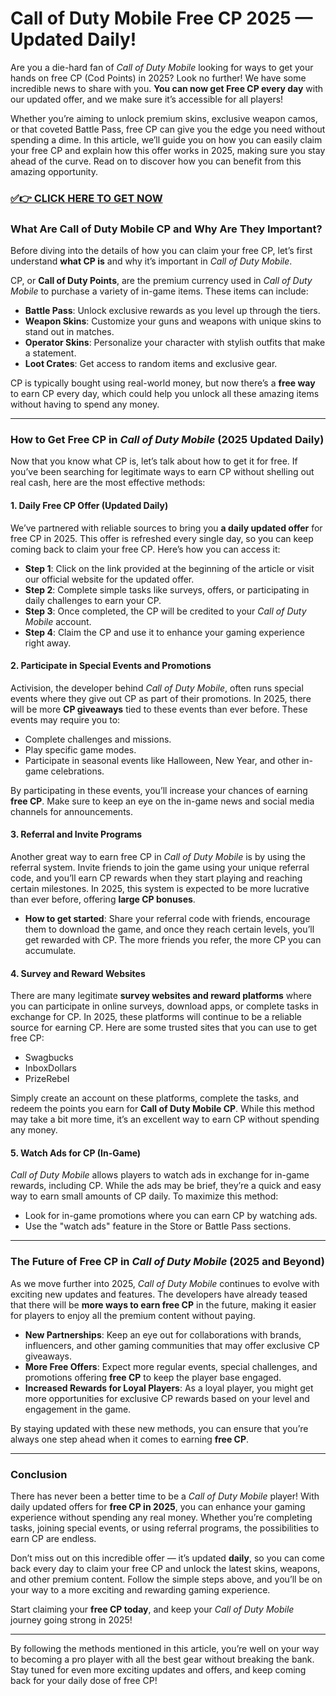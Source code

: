 # Call of Duty Mobile Free CP 2025 — Updated Daily!

Are you a die-hard fan of *Call of Duty Mobile* looking for ways to get your hands on free CP (Cod Points) in 2025? Look no further! We have some incredible news to share with you. **You can now get Free CP every day** with our updated offer, and we make sure it’s accessible for all players!

Whether you’re aiming to unlock premium skins, exclusive weapon camos, or that coveted Battle Pass, free CP can give you the edge you need without spending a dime. In this article, we’ll guide you on how you can easily claim your free CP and explain how this offer works in 2025, making sure you stay ahead of the curve. Read on to discover how you can benefit from this amazing opportunity.

### [✅👉 CLICK HERE TO GET NOW](https://freerewards.xyz/call/of/duty/)

### What Are Call of Duty Mobile CP and Why Are They Important?

Before diving into the details of how you can claim your free CP, let’s first understand **what CP is** and why it’s important in *Call of Duty Mobile*.

CP, or **Call of Duty Points**, are the premium currency used in *Call of Duty Mobile* to purchase a variety of in-game items. These items can include:

- **Battle Pass**: Unlock exclusive rewards as you level up through the tiers.
- **Weapon Skins**: Customize your guns and weapons with unique skins to stand out in matches.
- **Operator Skins**: Personalize your character with stylish outfits that make a statement.
- **Loot Crates**: Get access to random items and exclusive gear.

CP is typically bought using real-world money, but now there’s a **free way** to earn CP every day, which could help you unlock all these amazing items without having to spend any money.

---

### How to Get Free CP in *Call of Duty Mobile* (2025 Updated Daily)

Now that you know what CP is, let’s talk about how to get it for free. If you’ve been searching for legitimate ways to earn CP without shelling out real cash, here are the most effective methods:

#### 1. **Daily Free CP Offer (Updated Daily)**

We’ve partnered with reliable sources to bring you **a daily updated offer** for free CP in 2025. This offer is refreshed every single day, so you can keep coming back to claim your free CP. Here’s how you can access it:

- **Step 1**: Click on the link provided at the beginning of the article or visit our official website for the updated offer.
- **Step 2**: Complete simple tasks like surveys, offers, or participating in daily challenges to earn your CP.
- **Step 3**: Once completed, the CP will be credited to your *Call of Duty Mobile* account.
- **Step 4**: Claim the CP and use it to enhance your gaming experience right away.

#### 2. **Participate in Special Events and Promotions**

Activision, the developer behind *Call of Duty Mobile*, often runs special events where they give out CP as part of their promotions. In 2025, there will be more **CP giveaways** tied to these events than ever before. These events may require you to:

- Complete challenges and missions.
- Play specific game modes.
- Participate in seasonal events like Halloween, New Year, and other in-game celebrations.

By participating in these events, you’ll increase your chances of earning **free CP**. Make sure to keep an eye on the in-game news and social media channels for announcements.

#### 3. **Referral and Invite Programs**

Another great way to earn free CP in *Call of Duty Mobile* is by using the referral system. Invite friends to join the game using your unique referral code, and you’ll earn CP rewards when they start playing and reaching certain milestones. In 2025, this system is expected to be more lucrative than ever before, offering **large CP bonuses**.

- **How to get started**: Share your referral code with friends, encourage them to download the game, and once they reach certain levels, you’ll get rewarded with CP. The more friends you refer, the more CP you can accumulate.

#### 4. **Survey and Reward Websites**

There are many legitimate **survey websites and reward platforms** where you can participate in online surveys, download apps, or complete tasks in exchange for CP. In 2025, these platforms will continue to be a reliable source for earning CP. Here are some trusted sites that you can use to get free CP:

- Swagbucks
- InboxDollars
- PrizeRebel

Simply create an account on these platforms, complete the tasks, and redeem the points you earn for **Call of Duty Mobile CP**. While this method may take a bit more time, it’s an excellent way to earn CP without spending any money.

#### 5. **Watch Ads for CP (In-Game)**

*Call of Duty Mobile* allows players to watch ads in exchange for in-game rewards, including CP. While the ads may be brief, they’re a quick and easy way to earn small amounts of CP daily. To maximize this method:

- Look for in-game promotions where you can earn CP by watching ads.
- Use the "watch ads" feature in the Store or Battle Pass sections.

---

### The Future of Free CP in *Call of Duty Mobile* (2025 and Beyond)

As we move further into 2025, *Call of Duty Mobile* continues to evolve with exciting new updates and features. The developers have already teased that there will be **more ways to earn free CP** in the future, making it easier for players to enjoy all the premium content without paying.

- **New Partnerships**: Keep an eye out for collaborations with brands, influencers, and other gaming communities that may offer exclusive CP giveaways.
- **More Free Offers**: Expect more regular events, special challenges, and promotions offering **free CP** to keep the player base engaged.
- **Increased Rewards for Loyal Players**: As a loyal player, you might get more opportunities for exclusive CP rewards based on your level and engagement in the game.

By staying updated with these new methods, you can ensure that you’re always one step ahead when it comes to earning **free CP**.

---

### Conclusion

There has never been a better time to be a *Call of Duty Mobile* player! With daily updated offers for **free CP in 2025**, you can enhance your gaming experience without spending any real money. Whether you’re completing tasks, joining special events, or using referral programs, the possibilities to earn CP are endless.

Don’t miss out on this incredible offer — it’s updated **daily**, so you can come back every day to claim your free CP and unlock the latest skins, weapons, and other premium content. Follow the simple steps above, and you’ll be on your way to a more exciting and rewarding gaming experience.

Start claiming your **free CP today**, and keep your *Call of Duty Mobile* journey going strong in 2025!

---

By following the methods mentioned in this article, you’re well on your way to becoming a pro player with all the best gear without breaking the bank. Stay tuned for even more exciting updates and offers, and keep coming back for your daily dose of free CP!
